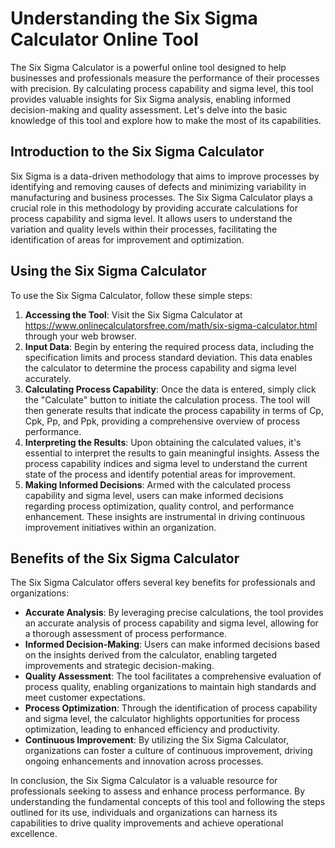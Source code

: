 Understanding the Six Sigma Calculator Online Tool
==================================================

The Six Sigma Calculator is a powerful online tool designed to help businesses and professionals measure the performance of their processes with precision. By calculating process capability and sigma level, this tool provides valuable insights for Six Sigma analysis, enabling informed decision-making and quality assessment. Let's delve into the basic knowledge of this tool and explore how to make the most of its capabilities.

Introduction to the Six Sigma Calculator
----------------------------------------

Six Sigma is a data-driven methodology that aims to improve processes by identifying and removing causes of defects and minimizing variability in manufacturing and business processes. The Six Sigma Calculator plays a crucial role in this methodology by providing accurate calculations for process capability and sigma level. It allows users to understand the variation and quality levels within their processes, facilitating the identification of areas for improvement and optimization.

Using the Six Sigma Calculator
------------------------------

To use the Six Sigma Calculator, follow these simple steps:

1. **Accessing the Tool**: Visit the Six Sigma Calculator at <https://www.onlinecalculatorsfree.com/math/six-sigma-calculator.html> through your web browser.
2. **Input Data**: Begin by entering the required process data, including the specification limits and process standard deviation. This data enables the calculator to determine the process capability and sigma level accurately.
3. **Calculating Process Capability**: Once the data is entered, simply click the "Calculate" button to initiate the calculation process. The tool will then generate results that indicate the process capability in terms of Cp, Cpk, Pp, and Ppk, providing a comprehensive overview of process performance.
4. **Interpreting the Results**: Upon obtaining the calculated values, it's essential to interpret the results to gain meaningful insights. Assess the process capability indices and sigma level to understand the current state of the process and identify potential areas for improvement.
5. **Making Informed Decisions**: Armed with the calculated process capability and sigma level, users can make informed decisions regarding process optimization, quality control, and performance enhancement. These insights are instrumental in driving continuous improvement initiatives within an organization.

Benefits of the Six Sigma Calculator
------------------------------------

The Six Sigma Calculator offers several key benefits for professionals and organizations:

- **Accurate Analysis**: By leveraging precise calculations, the tool provides an accurate analysis of process capability and sigma level, allowing for a thorough assessment of process performance.
- **Informed Decision-Making**: Users can make informed decisions based on the insights derived from the calculator, enabling targeted improvements and strategic decision-making.
- **Quality Assessment**: The tool facilitates a comprehensive evaluation of process quality, enabling organizations to maintain high standards and meet customer expectations.
- **Process Optimization**: Through the identification of process capability and sigma level, the calculator highlights opportunities for process optimization, leading to enhanced efficiency and productivity.
- **Continuous Improvement**: By utilizing the Six Sigma Calculator, organizations can foster a culture of continuous improvement, driving ongoing enhancements and innovation across processes.

In conclusion, the Six Sigma Calculator is a valuable resource for professionals seeking to assess and enhance process performance. By understanding the fundamental concepts of this tool and following the steps outlined for its use, individuals and organizations can harness its capabilities to drive quality improvements and achieve operational excellence.